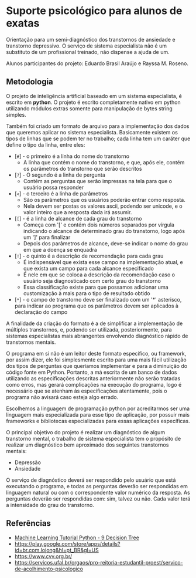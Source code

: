 ﻿# Suporte psicológico para alunos de exatas
 
Orientação para um semi-diagnóstico dos transtornos de ansiedade e transtorno depressivo. O serviço de sistema especialista não é um substituto de um profissional treinado, não dispense a ajuda de um.
 
Alunos participantes do projeto: Eduardo Brasil Araújo e Rayssa M. Roseno.
 
## Metodologia
 
O projeto de inteligência artificial baseado em um sistema especialista, é escrito em **python**. O projeto é escrito completamente nativo em python utilizando módulos extras somente para manipulação de bytes string simples.
 
Também foi criado um formato de arquivo para a implementação dos dados que queremos aplicar no sistema especialista. Basicamente existem os tipos de linhas que se podem ter no trabalho; cada linha tem um caráter que define o tipo da linha, entre eles:
* [`#`] - o primeiro é a linha do nome do transtorno
    * A linha que contém o nome do transtorno, e que, após ele, contém os parâmetros do transtorno que serão descritos
* [`?`] - O segundo é a linha de pergunta 
    * Contém as perguntas que serão impressas na tela para que o usuário possa responder
* [`<`] - o terceiro é a linha de parâmetros 
    * São os parâmetros que os usuários poderão entrar como resposta. 
    * Nela devem ser postas os valores ascii, podendo ser unicode, e o valor inteiro que a resposta dada irá assumir.
* [`[`] - é a linha de alcance de cada grau do transtorno
    * Começa com '[' e contém dois números separados por vírgula indicando o alcance de determinado grau do transtorno, logo após um ']' para finalizar
    * Depois dos parâmetros de alcance, deve-se indicar o nome do grau em que a doença se enquadra
* [`!`] - o quinto é a descrição de recomendação para cada grau
    * É indispensável que exista esse campo na implementação atual, e que exista um campo para cada alcance especificado
    * É nele em que se coloca a descrição da recomendação caso o usuário seja diagnosticado com certo grau do transtorno
    * Essa classificação existe para que possamos adicionar uma customização à mais para o tipo de resultado obtido
* [`*`] - o campo de transtorno deve ser finalizado com um '*' asterisco, para indicar ao programa que os parâmetros devem ser aplicados à declaração do campo
 
A finalidade da criação do formato é a de simplificar a implementação de múltiplos transtornos, e, podendo ser utilizada, posteriormente, para sistemas especialistas mais abrangentes envolvendo diagnóstico rápido de transtornos mentais.
 
O programa em si não é um leitor deste formato específico, ou framework, por assim dizer, ele foi simplesmente escrito para uma mais fácil utilização dos tipos de perguntas que queríamos implementar e para a diminuição do código fonte em Python. Portanto, a má escrita de um banco de dados utilizando as especificações descritas anteriormente não serão tratadas como erros, mas gerará complicações na execução do programa, logo é necessário que se atenham às especificações atentamente, pois o programa não avisará caso esteja algo errado.
 
Escolhemos a linguagem de programação python por acreditarmos ser uma linguagem mais especializada para esse tipo de aplicação, por possuir mais frameworks e bibliotecas especializadas para essas aplicações específicas.
 
O principal objetivo do projeto é realizar um diagnóstico de algum transtorno mental, o trabalho de sistema especialista tem o propósito de realizar um diagnóstico bem aproximado dos seguintes transtornos mentais:
* Depressão
* Ansiedade
 
O serviço de diagnóstico deverá ser respondido pelo usuário que está executando o programa, e todas as perguntas deverão ser respondidas em linguagem natural ou com o correspondente valor numérico da resposta. As perguntas deverão ser respondidas com: sim, talvez ou não. Cada valor terá a intensidade do grau do transtorno.
 
## Referências
* [Machine Learning Tutorial Python - 9 Decision Tree](https://www.youtube.com/watch?v=PHxYNGo8NcI)
* https://play.google.com/store/apps/details?id=br.com.lojong&hl=pt_BR&gl=US
* https://www.cvv.org.br/
* https://servicos.ufal.br/orgaos/pro-reitoria-estudantil-proest/servico-de-acolhimento-psicologico
